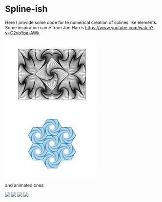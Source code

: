 # Spline-ish

Here I provide some code for te numerical creation of splines like elements.
Some inspiration came from Jon Harris https://www.youtube.com/watch?v=C2vbYpa-AWk



<img src="my_art/a_la_harris_007.svg?sanitize=true" width="300">
<img src="my_art/hexagones_12.png" width="300">


and animated ones:

<img src="my_art/prog_spline_alpha.gif" width="200">
<img src="my_art/prog_spline_no_alpha.gif" width="200">
<img src="my_art/a_la_harris_movie.gif" width="200">

<img src="my_art/Hexagone_movie.gif" width="200">
